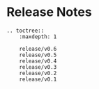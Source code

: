 # Release Notes

```{eval-rst}
.. toctree::
	:maxdepth: 1

	release/v0.6
	release/v0.5
	release/v0.4
	release/v0.3
	release/v0.2
	release/v0.1
```
